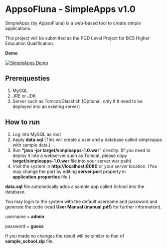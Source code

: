 # AppsoFluna - SimpleApps v1.0

SimpleApps (by AppsoFluna) is a web-based tool to create simple applications.

This project will be submitted as the PGD Level Project for BCS Higher Education Qualification.

**Demo**

[![SimpleApps Demo](http://img.youtube.com/vi/e5qW0Sv_RtQ/0.jpg)](http://www.youtube.com/watch?v=e5qW0Sv_RtQ)

## Prerequesties

1. MySQL
2. JRE or JDK
3. Server such as Tomcat/Glassfish (Optional, only if it need to be deployed into an existing server)

## How to run
1. Log into MySQL as root
2. Apply **data.sql** (This will create a user and a database called simpleapps with sample data.)
3. Run **"java -jar target/simpleapps-1.0.war"** directly. (If you need to deploy it into a webserver such as Tomcat, please copy **target/simpleapps-1.0.war** file into your server war path)
4. Visit the system in **http://localhost:8080** or your server location. (You may change the port by editing **server.port** property in **application.properties** file.)

**data.sql** file automatically adds a sample app called School into the database.

You may login to the system with the default username and password and generate the code (read **User Manual (manual.pdf)** for further information).

username = **admin**

password = **guess**

If you made no changes the result will be similar to that of **sample_school.zip** file.

